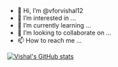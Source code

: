 - 👋 Hi, I’m @vforvishal12
- 👀 I’m interested in ...
- 🌱 I’m currently learning ...
- 💞️ I’m looking to collaborate on ...
- 📫 How to reach me ...



[![Vishal's GitHub stats](https://github-readme-stats.vercel.app/api?username=vforvishal12)](https://github.com/vforvishal12/github-readme-stats)

<!---
vforvishal12/vforvishal12 is a ✨ special ✨ repository because its `README.md` (this file) appears on your GitHub profile.
You can click the Preview link to take a look at your changes.
--->
